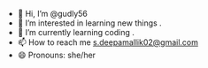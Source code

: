 - 👋 Hi, I’m @gudly56
- 👀 I’m interested in learning new things .
- 🌱 I’m currently learning coding .
- 📫 How to reach me s.deepamallik02@gmail.com
- 😄 Pronouns: she/her
  

<!---
gudly56/gudly56 is a ✨ special ✨ repository because its `README.md` (this file) appears on your GitHub profile.
You can click the Preview link to take a look at your changes.
--->
